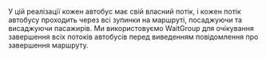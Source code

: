 У цій реалізації кожен автобус має свій власний потік, і кожен потік автобусу проходить через всі зупинки на маршруті, посаджуючи та висаджуючи пасажирів. Ми використовуємо WaitGroup для очікування завершення всіх потоків автобусів перед виведенням повідомлення про завершення маршруту.
